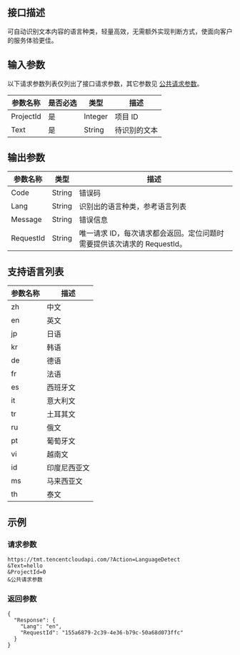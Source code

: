 ## 接口描述
可自动识别文本内容的语言种类，轻量高效，无需额外实现判断方式，使面向客户的服务体验更佳。

##  输入参数
以下请求参数列表仅列出了接口请求参数，其它参数见 [公共请求参数](http://tce.fsphere.cn/document/api/213/11650)。

| 参数名称 | 是否必选 | 类型 | 描述 |
|---------|---------|---------|---------|
| ProjectId | 是 | Integer | 项目 ID |
| Text | 是 | String | 待识别的文本 |


## 输出参数

| 参数名称 | 类型 | 描述 |
|---------|---------|---------|
| Code | String | 错误码 |
| Lang | String | 识别出的语言种类，参考语言列表 |
| Message | String | 错误信息 |
| RequestId | String | 唯一请求 ID，每次请求都会返回。定位问题时需要提供该次请求的 RequestId。 |

## 支持语言列表
| 参数名称 | 描述 |
| -----| ----- |
| zh | 中文 | 
| en | 英文 |
| jp | 日语 |
| kr | 韩语 |
| de | 德语 | 
| fr | 法语 |
| es | 西班牙文 |
| it | 意大利文 |
| tr | 土耳其文 |
| ru | 俄文 | 
| pt | 葡萄牙文 | 
| vi | 越南文 | 
| id | 印度尼西亚文 | 
| ms | 马来西亚文 | 
| th | 泰文 |

## 示例
### 请求参数

```
https://tmt.tencentcloudapi.com/?Action=LanguageDetect
&Text=hello
&ProjectId=0
&公共请求参数
```
### 返回参数

```
{
  "Response": {
    "Lang": "en",
    "RequestId": "155a6879-2c39-4e36-b79c-50a68d073ffc"
  }
}
```
